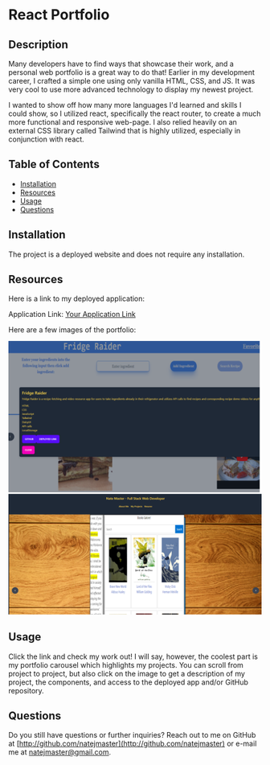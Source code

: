 # React Portfolio
    
## Description
Many developers have to find ways that showcase their work, and a personal web portfolio is a great way to do that! Earlier in my development career, I crafted a simple one using only vanilla HTML, CSS, and JS. It was very cool to use more advanced technology to display my newest project.

I wanted to show off how many more languages I'd learned and skills I could show, so I utilized react, specifically the react router, to create a much more functional and responsive web-page. I also relied heavily on an external CSS library called Tailwind that is highly utilized, especially in conjunction with react.
    
## Table of Contents
- [Installation](#installation)
- [Resources](#resources)
- [Usage](#usage)
- [Questions](#questions)

## Installation
The project is a deployed website and does not require any installation.

## Resources
Here is a link to my deployed application:

Application Link: [Your Application Link](https://www.example.com)

Here are a few images of the portfolio:

![Screenshot 1](./src/assets/images/screenshot1.png)
![Screenshot 2](./src/assets/images/screenshot2.png)

## Usage
Click the link and check my work out! I will say, however, the coolest part is my portfolio carousel which highlights my projects. You can scroll from project to project, but also click on the image to get a description of my project, the components, and access to the deployed app and/or GitHub repository.

## Questions
Do you still have questions or further inquiries? Reach out to me on GitHub at [http://github.com/natejmaster](http://github.com/natejmaster) or e-mail me at natejmaster@gmail.com.
